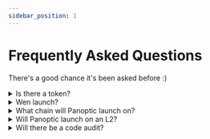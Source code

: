 ```yaml
---
sidebar_position: 1
---
```


# Frequently Asked Questions
There's a good chance it's been asked before :)

<details>
<summary>Is there a token?</summary>
No. Panoptic does not have a token at this time.  
</details>

<details>
<summary>Wen launch?</summary>
Testnet is scheduled for September 2023. Mainnet is scheduled for Q4 2023. See our [roadmap].
</details>

<details>
<summary>What chain will Panoptic launch on?</summary>
Panoptic will launch on Ethereum mainnet.
</details>

<details>
<summary>Will Panoptic launch on an L2?</summary>
Yes, after Panoptic launches on Ethereum mainnet.
</details>

<details>
<summary>Will there be a code audit?</summary>
Yes. Panoptic [was audited by ABDK](https://blog.panoptic.xyz/abdk-completes-panoptics-first-audit-panoptic-announces-second-audit-with-openzeppelin-c7216cdbfd4f) and is currently undergoing an audit with OpenZeppelin. There will also be an audit by Code4Arena in Q2-Q3 2023. See our [roadmap].
</details>

<!-- 
6.	What tokens can I trade options on?
a.	Any token pair on Uniswap V3. The Panoptic protocol enables permissionless options trading for longtail assets just as Uniswap allowed for permissionless spot trading for longtail assets.
7.	Can I sell options at any strike?
a.	Yes
8.	Can I buy options at any strike?
a.	Yes, as long as there is enough seller liquidity at that strike.
9.	Does somebody have to sell an option before I can buy an option?
a.	Yes
10.	What is the Panoptic liquidity provider role? How is this different from the option seller?
a.	The Panoptic liquidity provider (PLP) provides fungible liquidity to the Panoptic pool and receives commission fees in return. This differs from the liquidity provider (LP) who deploys liquidity in a Uniswap V3 pool and receives swap fees in return. The option seller borrows liquidity from the PLP to deploy in a Uniswap V3 pool as an LP. This act of moving liquidity from the Panoptic pool to the Uniswap pool constitutes selling an option.
b.	Example: Alice is a PLP for the ETH-USDC pool on Panoptic. She can deposit ETH, USDC, or both ETH & USDC into the pool. She receives a share of commission fees in return.
c.	Example: Bob is an option seller for ETH-USDC options. After depositing some collateral to the ETH-USDC pool on Panoptic (making him a PLP), he borrows a larger amount of ETH & USDC. The Panoptic protocol deploys his borrowed ETH & USDC into the ETH-USDC pool on Uniswap (making him an LP). This constitutes selling an option.
11.	Do Panoptic liquidity providers suffer IL?
a.	No, Panoptic liquidity providers (PLPs) do not suffer IL from Uniswap LP positions. PLPs earn commission fees, and take on protocol risk (e.g. if the Panoptic pool is underwater, then PLPs can lose capital).
12.	Why does moving an LP position constitute trading an option?
13.	Why should I sell an option on Panoptic when I can just LP directly on Uniswap?
a.	Selling an option on Panoptic has the same before-fees payoff as LPing on Uniswap. However, selling an option on Panoptic earns a premium (paid by the option buyer) that is greater than or equal to the swap fees earned by an LP position.
14.	What does it cost to sell an option?
a.	Selling an option costs a commission fee plus gas fee. The commission fee is 0.2% to 0.6% of the notional value of the option position, depending on the [pool utilization] at the time of sell. There is no commission fee to close the position.
15.	What does it cost to buy an option?
a.	Buying an option costs a commission fee, premium, and gas fee. The commission fee is 0.2% to 0.6% of the notional value of the option position, depending on the [pool utilization] at the time of purchase. The premium starts at 0, and accumulates while the underlying price remains in range. There is no commission fee to close the position.
16.	How is the premium calculated?
a.	The premium is equal to the amount of swap fees the borrowed LP position would have earned in the Uniswap pool, multiplied by a spread multiplier.
b.	Example: Alice sells an out-of-the-money (OTM) ETH-USDC put option, with strike = 1000 and width = +/-10%. Bob buys the OTM put option from Alice for 0 upfront premium. If the ETH-USDC price moves between 909 and 1100, the option is “in range” and would’ve earned swap fees from the Uniswap pool. If the ETH-USDC price is above 1100 or below 909, the option is “out of range” and would not have earned any swap fees. Bob owes the total amount of accumulated swap fees to Alice as premium.
17.	What is the commission fee?
a.	This is the fee to mint an option. When an option seller or buyer opens their position, they pay a commission fee on the notional value of the position. The commission is paid to the PLPs. The commission fee percentage varies between 0.2% - 0.6% based on [pool utilization].
18.	Does Panoptic only allow for limited upside positions?
a.	No. You can create limited upside, unlimited upside, limited downside, and unlimited downside positions by combining put and call options on Panoptic.
19.	Is Panoptic just used for hedging Uniswap LP positions?
a.	No. While Panoptic allows you to hedge against Uniswap LP positions by shorting them, it also allows you to create puts, calls, straddles, jade lizards, zebra spreads, and many other custom option payoffs!
20.	How are you different from InfinityPools?
21.	How are you different from GammaSwap?
22.	How are you different from Lyra?
23.	Why doesn’t Panoptic need oracles?
24.	Is my liquidity locked?
25.	How can I close my seller position?
26.	How can I get liquidated?
 -->
